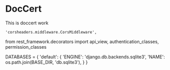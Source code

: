 # DocCert

This is doccert work


    'corsheaders.middleware.CorsMiddleware',
from rest_framework.decorators import api_view, authentication_classes, permission_classes


DATABASES = {
    'default': {
        'ENGINE': 'django.db.backends.sqlite3',
        'NAME': os.path.join(BASE_DIR, 'db.sqlite3'),
    }
}

